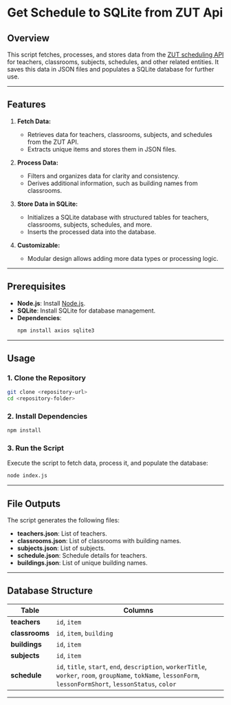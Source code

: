 # Get Schedule to SQLite from ZUT Api

## Overview

This script fetches, processes, and stores data from the [ZUT scheduling API](https://plan.zut.edu.pl) for teachers, classrooms, subjects, schedules, and other related entities. It saves this data in JSON files and populates a SQLite database for further use.

---

## Features

1. **Fetch Data:**
   - Retrieves data for teachers, classrooms, subjects, and schedules from the ZUT API.
   - Extracts unique items and stores them in JSON files.

2. **Process Data:**
   - Filters and organizes data for clarity and consistency.
   - Derives additional information, such as building names from classrooms.

3. **Store Data in SQLite:**
   - Initializes a SQLite database with structured tables for teachers, classrooms, subjects, schedules, and more.
   - Inserts the processed data into the database.

4. **Customizable:**
   - Modular design allows adding more data types or processing logic.

---

## Prerequisites

- **Node.js**: Install [Node.js](https://nodejs.org).
- **SQLite**: Install SQLite for database management.
- **Dependencies**:
  ```bash
  npm install axios sqlite3
  ```

---

## Usage

### 1. Clone the Repository

```bash
git clone <repository-url>
cd <repository-folder>
```

### 2. Install Dependencies

```bash
npm install
```

### 3. Run the Script

Execute the script to fetch data, process it, and populate the database:

```bash
node index.js
```

---

## File Outputs

The script generates the following files:

- **teachers.json**: List of teachers.
- **classrooms.json**: List of classrooms with building names.
- **subjects.json**: List of subjects.
- **schedule.json**: Schedule details for teachers.
- **buildings.json**: List of unique building names.

---

## Database Structure

| Table       | Columns                                                                                                                                   |
|-------------|-------------------------------------------------------------------------------------------------------------------------------------------|
| **teachers** | `id`, `item`                                                                                                                             |
| **classrooms** | `id`, `item`, `building`                                                                                                                |
| **buildings** | `id`, `item`                                                                                                                             |
| **subjects** | `id`, `item`                                                                                                                             |
| **schedule** | `id`, `title`, `start`, `end`, `description`, `workerTitle`, `worker`, `room`, `groupName`, `tokName`, `lessonForm`, `lessonFormShort`, `lessonStatus`, `color` |

---


